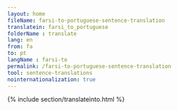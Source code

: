 ```yaml
---
layout: home
fileName: farsi-to-portuguese-sentence-translation
translatein: farsi_to_portuguese
folderName : translate
lang: en
from: fa
to: pt
langName : farsi-to
permalink: /farsi-to-portuguese-sentence-translation
tool: sentence-translations
nointernationalization: true
---
```

{% include section/translateinto.html %}
